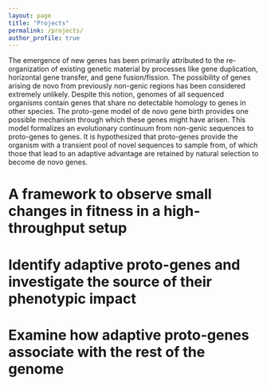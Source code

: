 ```yaml
---
layout: page
title: "Projects"
permalink: /projects/
author_profile: true
---
```


The emergence of new genes has been primarily attributed to the re-organization of existing genetic material by processes like gene duplication, horizontal gene transfer, and gene fusion/fission. The possibility of genes arising de novo from previously non-genic regions has been considered extremely unlikely. Despite this notion, genomes of all sequenced organisms contain genes that share no detectable homology to genes in other species. The proto-gene model of de novo gene birth provides one possible mechanism through which these genes might have arisen. This model formalizes an evolutionary continuum from non-genic sequences to proto-genes to genes. It is hypothesized that proto-genes provide the organism with a transient pool of novel sequences to sample from, of which those that lead to an adaptive advantage are retained by natural selection to become de novo genes.

# A framework to observe small changes in fitness in a high-throughput setup

# Identify adaptive proto-genes and investigate the source of their phenotypic impact

# Examine how adaptive proto-genes associate with the rest of the genome